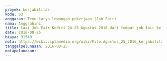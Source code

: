 ```yaml
---
proyek: kerjabilitas
kode: D3
anggaran: Temu karya lowongan pekerjaan (Job Fair)
nama: Anggrahini
title: taxi Job Fair Kediri 24-25 Agustus 2016 dari tempat job fair ke stasiun
date: 2016-08-25
biaya: 91540
nota: https://wiki.ciptamedia.org/wiki/File:Agustus_25_2016_kerjabilitas_D3_taxi_venue_makan_stasiun_jobfair_kediri_inok.jpg
tanggalpelunasan: 2016-08-25
notapelunasan:
---
```

